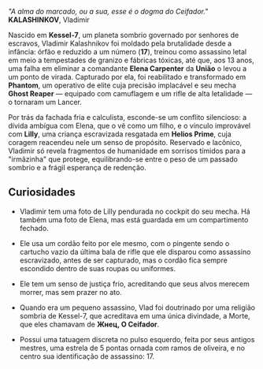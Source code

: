 *"A alma do marcado, ou a sua, esse é o dogma do Ceifador."*  
**KALASHINKOV**, Vladimir

Nascido em **Kessel-7**, um planeta sombrio governado por senhores de escravos, Vladimir Kalashnikov foi moldado pela brutalidade desde a infância: órfão e reduzido a um número (**17**), treinou como assassino letal em meio a tempestades de granizo e fábricas tóxicas, até que, aos 13 anos, uma falha em eliminar a comandante **Elena Carpenter** da **União** o levou a um ponto de virada. Capturado por ela, foi reabilitado e transformado em **Phantom**, um operativo de elite cuja precisão implacável e seu mecha **Ghost Reaper** — equipado com camuflagem e um rifle de alta letalidade — o tornaram um Lancer. 

Por trás da fachada fria e calculista, esconde-se um conflito silencioso: a dívida ambígua com Elena, que o vê como um filho, e o vínculo improvável com **Lilly**, uma criança escravizada resgatada em **Helios Prime**, cuja coragem reacendeu nele um senso de propósito. Reservado e lacônico, Vladimir só revela fragmentos de humanidade em sorrisos tímidos para a "irmãzinha" que protege, equilibrando-se entre o peso de um passado sombrio e a frágil esperança de redenção.

## Curiosidades

* Vladimir tem uma foto de Lilly pendurada no cockpit do seu mecha. Há também uma foto de Elena, mas está guardada em um compartimento fechado.

* Ele usa um cordão feito por ele mesmo, com o pingente sendo o cartucho vazio da última bala de rifle que ele disparou como assassino escravizado, antes de ser capturado, mas o cordão fica sempre escondido dentro de suas roupas ou uniformes.

* Ele tem um senso de justiça frio, acreditando que seus alvos merecem morrer, mas sem prazer no ato.

* Quando era um pequeno assassino, Vlad foi doutrinado por uma religião sombria de Kessel-7, que acreditava em uma única divindade, a Morte, que eles chamavam de **Жнец, O Ceifador**.

* Possui uma tatuagem discreta no pulso esquerdo, feita por seus antigos mestres, uma estrela de 5 pontas ornada com ramos de oliveira, e no centro sua identificação de assassino: 17.

